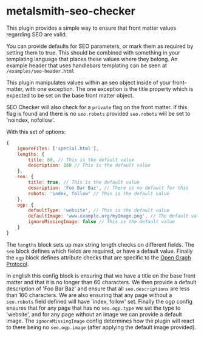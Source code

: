 metalsmith-seo-checker
==========================

This plugin provides a simple way to ensure that front matter values regarding SEO are valid.

You can provide defaults for SEO parameters, or mark them as required by setting them to true.
This should be combined with something in your templating language that places these values
where they belong. An example header that uses handlebars templating can be seen at
`/examples/seo-header.html`

This plugin manipulates values within an seo object inside of your front-matter, with one
exception. The one exception is the title property which is expected to be set on the base
front matter object.

SEO Checker will also check for a `private` flag on the front matter. If this flag is found
and there is no `seo.robots` provided `seo.robots` will be set to 'noindex, nofollow'.

With this set of options:

```js
{
    ignoreFiles: ['special.html'],
    lengths: {
        title: 60, // This is the default value
        description: 160 // This is the default value
    },
    seo: {
        title: true, // This is the default value
        description: 'Foo Bar Baz', // There is no default for this
        robots: 'index, follow' // This is the default value
    },
    ogp: {
        defaultType: 'website', // This is the default value
        defaultImage: 'www.example.org/myImage.png', // The default value for this is false
        ignoreMissingImage: false // This is the default value
    }
}
```

The `lengths` block sets up max string length checks on different fields. The `seo` block
defines which fields are required, or have a default value. Finally the `ogp` block
defines attribute checks that are specific to the [Open Graph Protocol](http://ogp.me).

In english this config block is ensuring that we have a title on the base front matter and
that it is no longer than 60 characters. We then provide a default description of 'Foo Bar
Baz' and ensure that all `seo.descriptions` are less than 160 characters. We are also
ensuring that any page without a `seo.robots` field defined will have 'index, follow' set.
Finally the ogp config ensures that for any page that has no `seo.ogp.type` we set the type
to 'website', and for any page without an image we can provide a default image. The
`ignoreMissingImage` config determines how the plugin will react to there being no
`seo.ogp.image` (after applying the default image provided).
